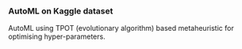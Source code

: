 ### AutoML on Kaggle dataset

AutoML using TPOT (evolutionary algorithm) based metaheuristic for optimising hyper-parameters. 
